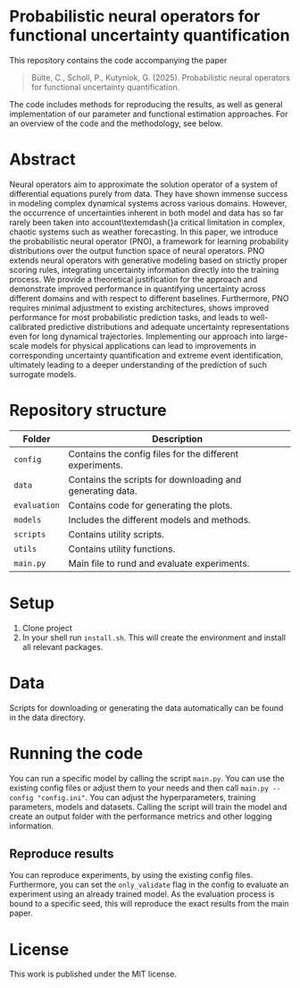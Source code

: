 # Probabilistic neural operators for functional uncertainty quantification

This repository contains the code accompanying the paper
> Bülte, C., Scholl, P., Kutyniok, G. (2025). Probabilistic neural operators for functional uncertainty quantification.     
    
The code includes methods for reproducing the results, as well as general implementation of our parameter and functional estimation approaches. For an overview of the code and the methodology, see below.

# Abstract
Neural operators aim to approximate the solution operator of a system of differential equations purely from data. They have shown immense success in modeling complex dynamical systems across various domains. However, the occurrence of uncertainties inherent in both model and data has so far rarely been taken into account\textemdash{}a critical limitation in complex, chaotic systems such as weather forecasting. In this paper, we introduce the probabilistic neural operator (PNO), a framework for learning probability distributions over the output function space of neural operators. PNO extends neural operators with generative modeling based on strictly proper scoring rules, integrating uncertainty information directly into the training process. We provide a theoretical justification for the approach and demonstrate improved performance in quantifying uncertainty across different domains and with respect to different baselines. Furthermore, PNO requires minimal adjustment to existing architectures, shows improved performance for most probabilistic prediction tasks, and leads to well-calibrated predictive distributions and adequate uncertainty representations even for long dynamical trajectories. Implementing our approach into large-scale models for physical applications can lead to improvements in corresponding uncertainty quantification and extreme event identification, ultimately leading to a deeper understanding of the prediction of such surrogate models.
 
# Repository structure

| Folder | Description |
| ---- | ----------- | 
| `config` | Contains the config files for the different experiments. |
| `data` | Contains the scripts for downloading and generating data. |
| `evaluation` | Contains code for generating the plots. |
| `models` | Includes the different models and methods. |
| `scripts` | Contains utility scripts. |
| `utils` | Contains utility functions. |
| `main.py` | Main file to rund and evaluate experiments. |

# Setup

1. Clone project
1. In your shell run ```install.sh```. This will create the environment and install all relevant packages.

# Data

Scripts for downloading or generating the data automatically can be found in the data directory.

# Running the code

You can run a specific model by calling the script ```main.py```. You can use the existing config files or adjust them to your needs and then call ```main.py --config "config.ini"```. You can adjust the hyperparameters, training parameters, models and datasets. Calling the script will train the model and create an output folder with the performance metrics and other logging information.

## Reproduce results

You can reproduce experiments, by using the existing config files. Furthermore, you can set the ```only_validate``` flag in the config to evaluate an experiment using an already trained model. As the evaluation process is bound to a specific seed, this will reproduce the exact results from the main paper.


# License
This work is published under the MIT license.









